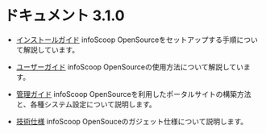 # ドキュメント 3.1.0

* [インストールガイド][Installation Guide]
  infoScoop OpenSourceをセットアップする手順について解説しています。

* [ユーザーガイド][User Guide]
  infoScoop OpenSourceの使用方法について解説しています。

* [管理ガイド][Administration Guide]
  infoScoop OpenSourceを利用したポータルサイトの構築方法と、各種システム設定について説明します。

* [技術仕様][Technical Specifications]
  infoScoop OpenSouceのガジェット仕様について説明します。

[Installation Guide]: installation-guide/index.md "インストールガイド"
[User Guide]: user-guide/index.md "ユーザーガイド"
[Administration Guide]: administration-guide/index.md "管理ガイド"
[Technical Specifications]: technical-specifications/index.md "技術仕様"
